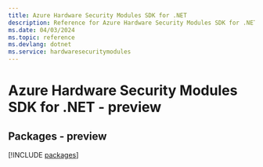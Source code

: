 ```yaml
---
title: Azure Hardware Security Modules SDK for .NET
description: Reference for Azure Hardware Security Modules SDK for .NET
ms.date: 04/03/2024
ms.topic: reference
ms.devlang: dotnet
ms.service: hardwaresecuritymodules
---
```

# Azure Hardware Security Modules SDK for .NET - preview
## Packages - preview
[!INCLUDE [packages](hardware-security-modules-index.md)]